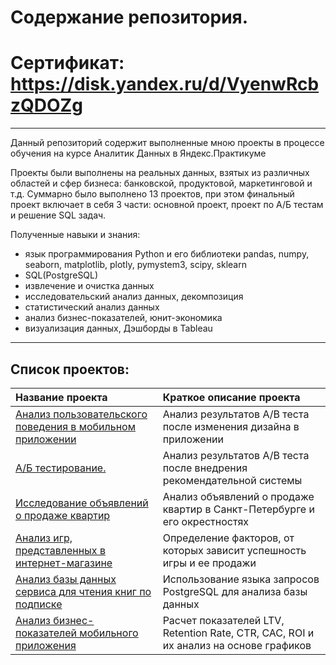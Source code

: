 # Содержание репозитория.


# Сертификат: https://disk.yandex.ru/d/VyenwRcbzQDOZg

<hr style="border: 2px  grey;" />
Данный репозиторий содержит выполненные мною проекты в процессе обучения на курсе Аналитик Данных в Яндекс.Практикуме

Проекты были выполнены на реальных данных, взятых из различных областей и сфер бизнеса: банковской, продуктовой, маркетинговой и т.д. Суммарно было выполнено 13 проектов, при этом финальный проект включает в себя 3 части: основной проект, проект по А/Б тестам и решение SQL задач.

Полученные навыки и знания: 
* язык программирования Python и его библиотеки pandas, numpy, seaborn, matplotlib, plotly, pymystem3, scipy, sklearn
* SQL(PostgreSQL)
* извлечение и очистка данных
* исследовательский анализ данных, декомпозиция
* статистический анализ данных
* анализ бизнес-показателей, юнит-экономика
* визуализация данных, Дэшборды в Tableau

<hr style="border: 2px  grey;" />

## Список проектов:

| Название проекта      | Краткое описание проекта | 
| :---------------------| :------------------------|
|[Анализ пользовательского поведения в мобильном приложении](https://github.com/MarinaDataAnalyst/Data-Analysis-Projects/tree/main/AB_test_New_design)| Анализ результатов А/В теста после изменения дизайна в приложении|
|[А/Б тестирование.]([https:](https://github.com/MarinaDataAnalyst/Data-Analysis-Projects/tree/main/AB_test_Recomend.system))| Анализ результатов А/В теста после внедрения рекомендательной системы|
|[Исследование объявлений о продаже квартир]([https:](https://github.com/MarinaDataAnalyst/Data-Analysis-Projects/tree/main/Real_Estate))| Анализ объявлений о продаже квартир в Санкт-Петербурге и его окрестностях| 
|[Анализ игр, представленных в интернет-магазине]([https:](https://github.com/MarinaDataAnalyst/Data-Analysis-Projects/tree/main/Games_Sales))| Определение факторов, от которых зависит успешность игры и ее продажи|
|[Анализ базы данных сервиса для чтения книг по подписке]([https:](https://github.com/MarinaDataAnalyst/Data-Analysis-Projects/tree/main/SQL))|Использование языка запросов PostgreSQL для анализа базы данных|
|[Анализ бизнес-показателей мобильного приложения]([https:](https://github.com/MarinaDataAnalyst/Data-Analysis-Projects/tree/main/Business_Indicators_Analysis))|Расчет показателей LTV, Retention Rate, CTR, CAC, ROI и их анализ на основе графиков|

